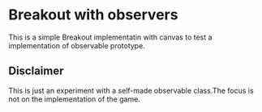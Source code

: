 # Breakout with observers

This is a simple Breakout implementatin with canvas to test a implementation of observable prototype.

## Disclaimer

This is just an experiment with a self-made observable class.The focus is not on the implementation of the game.
